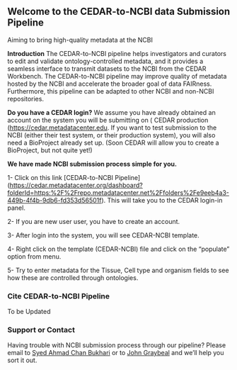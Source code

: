 ## Welcome to the CEDAR-to-NCBI data Submission Pipeline

Aiming to bring high-quality metadata at the NCBI

**Introduction**
The CEDAR-to-NCBI pipeline helps investigators and curators to edit and validate ontology-controlled metadata, and it provides a seamless interface to transmit datasets to the NCBI from the CEDAR Workbench. The CEDAR-to-NCBI pipeline may improve quality of metadata hosted by the NCBI and accelerate the broader goal of data FAIRness. Furthermore, this pipeline can be adapted to other NCBI and non-NCBI repositories.

**Do you have a CEDAR login?**
We assume you have already obtained an account on the system you will be submitting on ( CEDAR production (https://cedar.metadatacenter.edu. If you want to test submission to the NCBI (either their test system, or their production system), you will also need a BioProject already set up. (Soon CEDAR will allow you to create a BioProject, but not quite yet!)

**We have made NCBI submission process simple for you.**

1- Click on this link [CEDAR-to-NCBI Pipeline] (https://cedar.metadatacenter.org/dashboard?folderId=https:%2F%2Frepo.metadatacenter.net%2Ffolders%2Fe9eeb4a3-449b-4f4b-9db6-fd353d56501f). This will take you to the CEDAR login-in panel.

2- If you are new user user, you have to create an account.

3- After login into the system, you will see CEDAR-NCBI template.

4- Right click on the template (CEDAR-NCBI)  file and click on the “populate” option from menu.

5- Try to enter metadata for the Tissue, Cell type and organism fields to see how these are controlled through ontologies.

### Cite CEDAR-to-NCBI Pipeline

To be Updated

### Support or Contact

Having trouble with NCBI submission process through our pipeline? Please email to [Syed Ahmad Chan Bukhari](mailto:jgraybeal@yale.edu) or to [John Graybeal](mailto:jgraybeal@stanford.edu) and we’ll help you sort it out.

